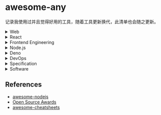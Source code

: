 # awesome-any
记录我使用过并且觉得好用的工具，随着工具更新换代，此清单也会随之更新。


<details><summary>Web</summary><p>

## Web
  
**UI 组件库**
- [Bootstrap](https://github.com/twbs/bootstrap) The most popular HTML, CSS, and JavaScript framework for developing responsive, mobile first projects on the web. https://getbootstrap.com
- [Bulma](https://github.com/jgthms/bulma) Modern CSS framework based on Flexbox https://bulma.io
  
**图标**
- [Iconfont](https://www.iconfont.cn/) 阿里矢量图标管理、交流平台。
- [Font Awesome](https://fontawesome.com/)

**字体**
- [Google Fonts](https://fonts.google.com/)
- [typography.js](https://github.com/KyleAMathews/typography.js) A powerful toolkit for building websites with beautiful typography.

**可视化**
- [echarts](https://github.com/apache/incubator-echarts) A powerful, interactive charting and visualization library for browser http://echarts.apache.org/
- [AntV](https://github.com/antvis) 是蚂蚁金服全新一代数据可视化解决方案 https://antv.vision/zh
- [mermaid](https://github.com/knsv/mermaid) Generation of diagram and flowchart from text in a similar manner as markdown - http://knsv.github.io/mermaid/

**编辑器**
- [monaco-editor](https://github.com/microsoft/monaco-editor): A browser based code editor https://microsoft.github.io/monaco-editor/

**代码高亮**
- [prism](https://github.com/PrismJS/prism) Lightweight, robust, elegant syntax highlighting. http://prismjs.com
- [highlight.js](https://github.com/highlightjs/highlight.js) Javascript syntax highlighter https://highlightjs.org/

**其他**
- [axios](https://github.com/axios/axios) Promise based HTTP client for the browser and node.js
- [xterm.js](https://github.com/xtermjs/xterm.js) A terminal for the web https://xtermjs.org/
- [html2canvas](https://github.com/niklasvh/html2canvas) Screenshots with JavaScript https://html2canvas.hertzen.com/
- [stacktrace.js](https://github.com/stacktracejs/stacktrace.js) Generate, parse, and enhance JavaScript stack traces in all web browsers https://www.stacktracejs.com/ 
- [hanzi-writer](https://github.com/chanind/hanzi-writer) Chinese character stroke order animations and practice quizzes https://chanind.github.io/hanzi-writer 

</p></details>

<details><summary>React</summary><p>
  
## [React](https://github.com/facebook/react/)
A declarative, efficient, and flexible JavaScript library for building user interfaces https://zh-hans.reactjs.org

**框架**
- [next.js](https://github.com/zeit/next.js) The React Framework https://nextjs.org
- [gatsby](https://github.com/gatsbyjs/gatsby) Build blazing fast, modern apps and websites with React https://www.gatsbyjs.org

**脚手架**
- [create-react-app](https://github.com/facebook/create-react-app) Set up a modern web app by running one command. https://facebook.github.io/create-react-app/
  - [customize-cra](https://github.com/arackaf/customize-cra) Override webpack configurations for create-react-app 2.0
- [parcel](https://github.com/parcel-bundler/parcel) Blazing fast, zero configuration web application bundler https://parceljs.org
- [tsdx](https://github.com/palmerhq/tsdx) Zero-config CLI for TypeScript package development

**CSS-in-JS**
- [jss](https://github.com/cssinjs/jss) JSS is an authoring tool for CSS which uses JavaScript as a host language. https://cssinjs.org
- [emotion](https://github.com/emotion-js/emotion) CSS-in-JS library designed for high performance style composition https://emotion.sh/
- [styled-components](https://github.com/styled-components/styled-components) Use the best bits of ES6 and CSS to style your apps without stress https://styled-components.com
- [polished](https://github.com/styled-components/polished) A lightweight toolset for writing styles in JavaScript  https://polished.js.org/
- [clsx](https://github.com/lukeed/clsx) A tiny utility for constructing `className` strings conditionally.

**组件库**
- [ant-design](https://github.com/ant-design/ant-design) A UI Design Language and React UI library https://ant.design
  - [ant-design-colors](https://github.com/ant-design/ant-design-colors) Color Palettes Calculator of Ant Design https://ant.design/docs/spec/colors
  - [ant-design-icons](https://github.com/ant-design/ant-design-icons) Ant Design SVG Icons https://ant.design/components/icon/
- [material-ui](https://github.com/mui-org/material-ui) React components that implement [Google's Material Design](https://www.google.com/design/spec/material-design/introduction.html). https://material-ui.com/

**路由**
- [react-router](https://github.com/ReactTraining/react-router) Declarative routing for React https://reacttraining.com/react-router/

**状态管理**
- [redux](https://github.com/reduxjs/redux) Predictable state container for JavaScript apps http://redux.js.org
  - [react-redux](https://github.com/reduxjs/react-redux) Official React bindings for Redux https://react-redux.js.org
  - [reselect](https://github.com/reduxjs/reselect) Selector library for Redux
  - [redux-toolkit](https://github.com/reduxjs/redux-toolkit) The official, opinionated, batteries-included toolset for efficient Redux development https://redux-toolkit.js.org
  - [rematch](https://github.com/rematch/rematch) A Redux Framework https://rematch.github.io/rematch/
  - [dva](https://github.com/dvajs/dva) React and redux based, lightweight and elm-style framework. https://dvajs.com/
  - [redux-devtools-extension](https://github.com/zalmoxisus/redux-devtools-extension) Redux DevTools extension. http://extension.remotedev.io
- [mobx](https://github.com/mobxjs/mobx) Simple, scalable state management. http://mobx.js.org
  - [mobx-react](https://github.com/mobxjs/mobx-react) React bindings for MobX
  - [mobx-react-lite](https://github.com/mobxjs/mobx-react-lite)  Lightweight React bindings for MobX based on React 16.8 and Hooks https://mobx-react.js.org
  - [mobx-state-tree](https://github.com/mobxjs/mobx-state-tree) Opinionated, transactional, MobX powered state container combining the best features of the immutable and mutable world for an optimal DX https://mobx-state-tree.js.org/
- [constate](https://github.com/diegohaz/constate) Scalable state using React Hooks & Context

**工具库**
- [prop-types](https://github.com/facebook/prop-types) Runtime type checking for React props and similar objects
- [immer](https://github.com/immerjs/immer) Create the next immutable state by mutating the current one - https://immerjs.github.io/immer/

**Hooks**
- [react-use](https://github.com/streamich/react-use) Collection of essential React Hooks. http://streamich.github.io/react-use
- [use-immer](https://github.com/immerjs/use-immer) Use immer to drive state with a React hooks
- [@umijs/hooks](https://github.com/umijs/hooks) React Hooks Library https://hooks.umijs.org/

**精选组件**
- [slate](https://github.com/ianstormtaylor/slate) A completely customizable framework for building rich text editors. http://slatejs.org
- [draft-js](https://github.com/facebook/draft-js): A React framework for building text editors. https://draftjs.org/ 
- [react-monaco-editor](https://github.com/react-monaco-editor/react-monaco-editor) Monaco Editor for React.
- [GGEditor](https://github.com/gaoli/GGEditor) A visual graph editor based on G6 and React http://ggeditor.com/
- [react-markdown](https://github.com/rexxars/react-markdown) Render Markdown as React components https://rexxars.github.io/react-markdown/
- [prism-react-renderer](https://github.com/FormidableLabs/prism-react-renderer) Renders highlighted Prism output to React (+ theming & vendored Prism)

**参考**
- [awesome-react](https://github.com/enaqx/awesome-react)
- [antd-社区精选组件](https://ant.design/docs/react/recommendation-cn)
- [awesome-react-hooks](https://github.com/rehooks/awesome-react-hooks)

</p></details>

<details><summary>Frontend Engineering</summary><p>
  
## Frontend Engineering

**打包器**
- [gulp](https://github.com/gulpjs/gulp) The streaming build system https://www.gulpjs.com.cn/
- [webpack](https://github.com/webpack/webpack) A bundler for javascript and friends. https://webpack.js.org
- [rollup](https://github.com/rollup/rollup) Next-generation ES module bundler https://rollupjs.org
- [parcel](https://github.com/parcel-bundler/parcel) Blazing fast, zero configuration web application bundler https://parceljs.org

**预处理器**
- [babel](https://github.com/babel/babel)  Babel is a compiler for writing next generation JavaScript. https://babeljs.io/
  - [babel-plugin-macros](https://github.com/kentcdodds/babel-plugin-macros) Allows you to build simple compile-time libraries 
    - [awesome-babel-macros](https://github.com/jgierer12/awesome-babel-macros)
- [sass](https://github.com/sass/sass) Sass makes CSS fun! https://sass-lang.com
- [pug](https://github.com/pugjs/pug) robust, elegant, feature rich template engine. https://pugjs.org

**代码质量**
- [prettier](https://github.com/prettier/prettier) Prettier is an opinionated code formatter. https://prettier.io
- [eslint](https://github.com/eslint/eslint) A fully pluggable tool for identifying and reporting on patterns in JavaScript https://eslint.org
- [stylelint](https://github.com/stylelint/stylelint) A mighty, modern style linter https://stylelint.io/
 
**测试框架**
- [testing-library](https://github.com/testing-library) Simple and complete testing utilities that encourage good testing practices https://testing-library.com/
- [react-hooks-testing-library](https://github.com/testing-library/react-hooks-testing-library) Simple and complete React hooks testing utilities that encourage good testing practices. https://react-hooks-testing-library.com
- [jest](https://github.com/facebook/jest) Delightful JavaScript Testing. https://jestjs.io
- [storybook](https://github.com/storybookjs/storybook) UI component dev & test: React, Vue, Angular, React Native, Ember, Web Components & more! https://storybook.js.org 

**API文档**
- [tsdoc](https://github.com/microsoft/tsdoc) A doc comment standard for the TypeScript language https://microsoft.github.io/tsdoc/
- [jsdoc](https://github.com/jsdoc/jsdoc) An API documentation generator for JavaScript. https://jsdoc.app/ 
- [typedoc](https://github.com/TypeStrong/TypeDoc) Documentation generator for TypeScript projects. https://typedoc.org 

**文档网站**
- [docusaurus](https://github.com/facebook/docusaurus) Easy to maintain open source documentation websites. https://docusaurus.io 

**发布**
- [standard-version](https://github.com/conventional-changelog/standard-version) Automate versioning and CHANGELOG generation, with semver.org and conventionalcommits.org
- [semantic-release](https://github.com/semantic-release/semantic-release): Fully automated version management and package publishing https://semantic-release.gitbook.io
>参考：[约定式提交规范](https://www.conventionalcommits.org/zh-hans)

**部署**
- [now](https://github.com/zeit/now) The easiest way to deploy websites https://zeit.co

**Git 提交**
- [husky](https://github.com/typicode/husky)  Git hooks made easy
- [lint-staged](https://github.com/okonet/lint-staged) Run linters on git staged files
- [cz-cli](https://github.com/commitizen/cz-cli) The commitizen command line utility

**其他工具**
- [browserslist](https://github.com/browserslist/browserslist) Share target browsers between different front-end tools, like Autoprefixer, Stylelint and babel-preset-env https://twitter.com/browserslist

</p></details>

<details><summary>Node.js</summary><p>
  
## [Node.js](https://github.com/nodejs/node)

Node.js JavaScript runtime. https://nodejs.org/ ([中文](http://nodejs.cn/))

**脚手架**
- [tsdx](https://github.com/palmerhq/tsdx) Zero-config CLI for TypeScript package development
- [oclif](https://github.com/oclif/oclif) Node.js Open CLI Framework. https://oclif.io

**开发工具**
- [nvm](https://github.com/creationix/nvm) Node Version Manager - Simple bash script to manage multiple active node.js versions
- [nodemon](https://github.com/remy/nodemon) Monitor for any changes in your node.js application and automatically restart the server - perfect for development http://nodemon.io/ 
- [ts-node](https://github.com/TypeStrong/ts-node) TypeScript execution and REPL for node.js 

**Web 框架**
- [koa](https://github.com/koajs/koa) Expressive middleware for node.js using ES2017 async functions https://koajs.com
- [express](https://github.com/expressjs/express/) Fast, unopinionated, minimalist web framework for node. https://expressjs.com
- [egg](https://github.com/eggjs/egg) Born to build better enterprise frameworks and apps with Node.js & Koa https://eggjs.org/zh-cn/

**基础库**
- [lodash](https://github.com/lodash/lodash/) A modern JavaScript utility library delivering modularity, performance, & extras. https://lodash.com/
- [dayjs](https://github.com/iamkun/dayjs) Day.js 2KB immutable date library alternative to Moment.js with the same modern API 
- [date-fns](https://github.com/date-fns/date-fns) Modern JavaScript date utility library  https://date-fns.org
- [minimatch](https://github.com/isaacs/minimatch) a glob matcher in javascript
- [node-glob](https://github.com/isaacs/node-glob) Match files using the patterns the shell uses, like stars and stuff.
- [dotenv](https://github.com/motdotla/dotenv) Loads environment variables from .env for nodejs projects. 
- [dotenv-expand](https://github.com/motdotla/dotenv-expand) Variable expansion for dotenv. Expand variables already on your machine for use in your .env file.
- [log4js-node](https://github.com/log4js-node/log4js-node) A port of log4js to node.js

**浏览器**
- [jsdom](https://github.com/jsdom/jsdom) A JavaScript implementation of the WHATWG DOM and HTML standards, for use with node.js
- [puppeteer](https://github.com/GoogleChrome/puppeteer) Headless Chrome Node API https://pptr.dev 

**Git**
- [nodegit](https://github.com/nodegit/nodegit) Native Node bindings to Git. https://www.nodegit.org/
- [isomorphic-git](https://github.com/isomorphic-git/isomorphic-git) A pure JavaScript implementation of git for node and browsers! https://isomorphic-git.org/ (node & browser)

**编译器**
- [antlr4](https://github.com/antlr/antlr4) ANTLR (ANother Tool for Language Recognition) is a powerful parser generator for reading, processing, executing, or translating structured text or binary files. http://antlr.org 
- [antlr4ts](https://github.com/tunnelvisionlabs/antlr4ts) Optimized TypeScript target for ANTLR 4 
- [pegjs](https://github.com/pegjs/pegjs) PEG.js: Parser generator for JavaScript https://pegjs.org/ 


**其他**
- [shelljs](https://github.com/shelljs/shelljs) Portable Unix shell commands for Node.js https://documentup.com/shelljs/shelljs
- [flexsearch](https://github.com/nextapps-de/flexsearch/) Next-Generation full text search library for Browser and Node.js (node & browser)
- [json-server](https://github.com/typicode/json-server) Get a full fake REST API with zero coding in less than 30 seconds

</p></details>

<details><summary>Deno</summary><p>
  
## [Deno](https://github.com/denoland/deno)

A secure JavaScript and TypeScript runtime https://deno.land/

</p></details>

<details><summary>DevOps</summary><p>

## DevOps

- [pm2](https://github.com/Unitech/pm2) Node.js Production Process Manager with a built-in Load Balancer. http://pm2.keymetrics.io 
- [nginx](https://nginx.org/en/docs/) is an HTTP and reverse proxy server, a mail proxy server, and a generic TCP/UDP proxy server.

</p></details>

<details><summary>Specification</summary><p>
  
## Specification

- [estree](https://github.com/estree/estree) The ESTree Spec
- [ecma262](https://github.com/tc39/ecma262) Status, process, and documents for ECMA-262 https://tc39.es/ecma262/
- [JSON-RPC 2.0 Specification](https://www.jsonrpc.org/specification) JSON-RPC is a stateless, light-weight remote procedure call (RPC) protocol （[中文版](http://wiki.geekdream.com/Specification/json-rpc_2.0.html)）
- [language-server-protocol](https://github.com/microsoft/language-server-protocol) Defines a common protocol for language servers. https://microsoft.github.io/language-server-protocol/

</p></details>

<details><summary>Software</summary><p>
  
## Software

**Linux 命令行工具**
- vim: https://www.vim.org/
- [vimrc](https://github.com/amix/vimrc): The ultimate Vim configuration: vimrc
- zsh: http://zsh.sourceforge.net/
- [ohmyzsh](https://github.com/ohmyzsh/ohmyzsh): A delightful community-driven framework for managing your zsh configuration. https://ohmyz.sh/
- tmux
- git
- tig

**其他软件**
- [Visual Studio Code](https://code.visualstudio.com/): https://code.visualstudio.com
- [source-code-pro](https://github.com/adobe-fonts/source-code-pro): Monospaced font family for user interface and coding environments


</p></details>

## References
* [awesome-nodejs](https://github.com/sindresorhus/awesome-nodejs#command-line-utilities)
* [Open Source Awards](https://osawards.com/)
* [awesome-cheatsheets](https://github.com/skywind3000/awesome-cheatsheets)

